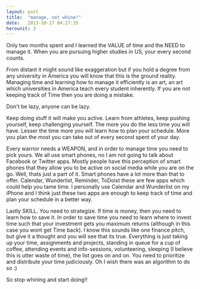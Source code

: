 ```yaml
---
layout: post
title:  "manage, not whine!"
date:   2013-10-27 04:27:35
herounit: 3
---
```


Only two months spent and I learned the VALUE of time and the NEED to manage it. When you are pursuing higher studies in US, your every second counts.

From distant it might sound like exaggeration but if you hold a degree from any university in America you will know that this is the ground reality. Managing time and learning how to manage it efficiently is an art, an art which universities in America teach every student inherently. If you are not keeping track of Time then you are doing a mistake.

Don't be lazy, anyone can be lazy. 

Keep doing stuff it will make you active. Learn from athletes, keep pushing yourself, keep challenging yourself. The more you do the less time you will have. Lesser the time more you will learn how to plan your schedule. More you plan the most you can take out of every second spent of your day.

Every warrior needs a WEAPON, and in order to manage time you need to pick yours. We all use smart phones, no I am not going to talk about Facebook or Twitter apps. Mostly people have this perception of smart phones that they allow you to be active on social media while you are on the go. Well, thats just a part of it. Smart phones have a lot more than that to offer. Calendar, Wunderlist, Reminder, ToDoist these are few apps which could help you tame time. I personally use Calendar and Wunderlist on my iPhone and I think just these two apps are enough to keep track of time and plan your schedule in a better way.

Lastly SKILL. You need to strategize. If time is money, then you need to learn how to save it. In order to save time you need to learn where to invest time such that your investment gets you maximum returns (although in this case you wont get Time back). I know this sounds like one finance pitch, but give it a thought and you will see that its true. Everything is just taking up your time, assignments and projects, standing in queue for a cup of coffee, attending events and info-sessions, volunteering, sleeping (I believe this is utter waste of time), the list goes on and on. You need to prioritize and distribute your time judiciously. Oh I wish there was an algorithm to do so :)

So stop whining and start doing!!